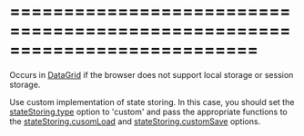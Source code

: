 ===========================================================================
===========================================================================

<!--shortDescription-->
Occurs in [DataGrid](/Documentation/ApiReference/UI_Widgets/dxDataGrid/) if the browser does not support local storage or session storage.
<!--/shortDescription-->

<!--fullDescription-->
Use custom implementation of state storing. In this case, you should set the [stateStoring.type](/Documentation/ApiReference/UI_Widgets/dxDataGrid/Configuration/stateStoring/#type) option to 'custom' and pass the appropriate functions to the [stateStoring.cusomLoad](/Documentation/ApiReference/UI_Widgets/dxDataGrid/Configuration/stateStoring/#customLoad) and [stateStoring.customSave](/Documentation/ApiReference/UI_Widgets/dxDataGrid/Configuration/stateStoring/#customSave) options.
<!--/fullDescription-->